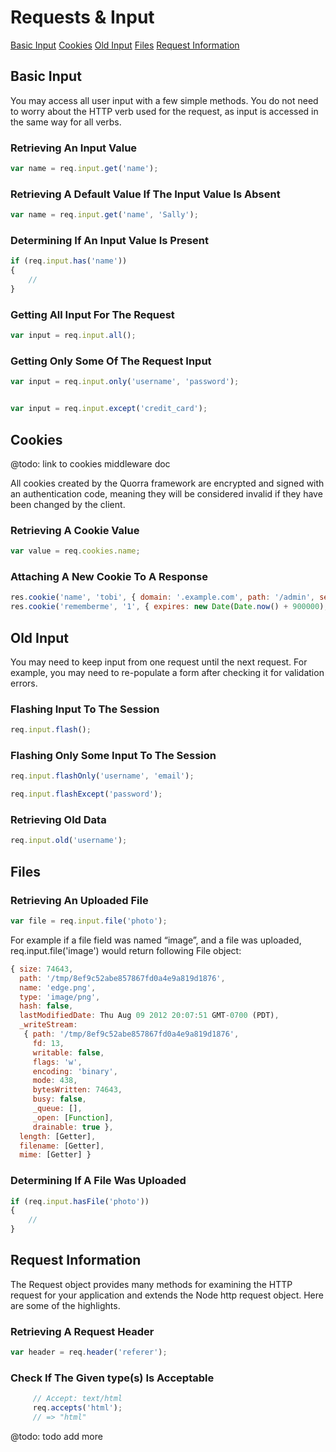 # Requests & Input

[Basic Input](#basic-input)
[Cookies](#cookies)
[Old Input](#old-input)
[Files](#files)
[Request Information](#request-information)

## Basic Input

You may access all user input with a few simple methods. You do not need to worry about the HTTP verb used for the request, as input is accessed in the same way for all verbs.

### Retrieving An Input Value

```javascript
var name = req.input.get('name');
```

### Retrieving A Default Value If The Input Value Is Absent

```javascript
var name = req.input.get('name', 'Sally');
```

### Determining If An Input Value Is Present

```javascript
if (req.input.has('name'))
{
    //
}
```

### Getting All Input For The Request

```javascript
var input = req.input.all();
```

### Getting Only Some Of The Request Input

```javascript
var input = req.input.only('username', 'password');


var input = req.input.except('credit_card');
```

## Cookies

@todo: link to cookies middleware doc

All cookies created by the Quorra framework are encrypted and signed with an authentication code, meaning they will be
considered invalid if they have been changed by the client.

### Retrieving A Cookie Value

```javascript
var value = req.cookies.name;
```

### Attaching A New Cookie To A Response

```javascript
res.cookie('name', 'tobi', { domain: '.example.com', path: '/admin', secure: true });
res.cookie('rememberme', '1', { expires: new Date(Date.now() + 900000), httpOnly: true });
```

## Old Input

You may need to keep input from one request until the next request. For example, you may need to re-populate a form
after checking it for validation errors.

### Flashing Input To The Session

```javascript
req.input.flash();
```

### Flashing Only Some Input To The Session

```javascript
req.input.flashOnly('username', 'email');

req.input.flashExcept('password');
```

### Retrieving Old Data

```javascript
req.input.old('username');
```

## Files

### Retrieving An Uploaded File

```javascript
var file = req.input.file('photo');
```
For example if a file field was named “image”, and a file was uploaded, req.input.file('image') would return
following File object:

```javascript
{ size: 74643,
  path: '/tmp/8ef9c52abe857867fd0a4e9a819d1876',
  name: 'edge.png',
  type: 'image/png',
  hash: false,
  lastModifiedDate: Thu Aug 09 2012 20:07:51 GMT-0700 (PDT),
  _writeStream:
   { path: '/tmp/8ef9c52abe857867fd0a4e9a819d1876',
     fd: 13,
     writable: false,
     flags: 'w',
     encoding: 'binary',
     mode: 438,
     bytesWritten: 74643,
     busy: false,
     _queue: [],
     _open: [Function],
     drainable: true },
  length: [Getter],
  filename: [Getter],
  mime: [Getter] }
```

### Determining If A File Was Uploaded

```javascript
if (req.input.hasFile('photo'))
{
    //
}
```

## Request Information

The Request object provides many methods for examining the HTTP request for your application and extends the
Node http request object. Here are some of the highlights.

### Retrieving A Request Header

```javascript
var header = req.header('referer');
```

### Check If The Given type(s) Is Acceptable

```javascript
     // Accept: text/html
     req.accepts('html');
     // => "html"
```

@todo: todo add more